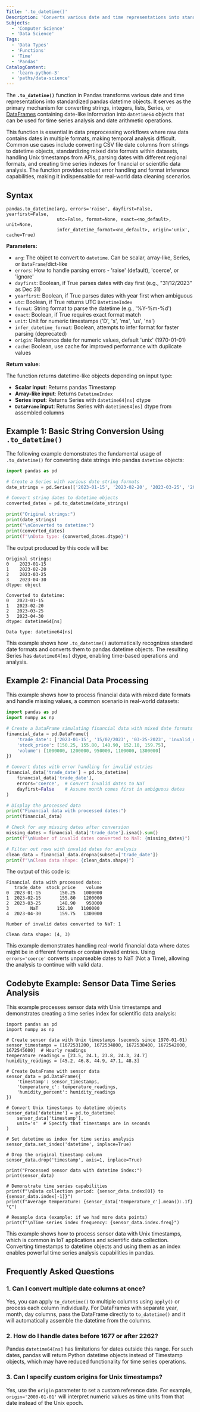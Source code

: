 ```yaml
---
Title: '.to_datetime()'
Description: 'Converts various date and time representations into standardized pandas datetime objects for time series analysis.'
Subjects:
  - 'Computer Science'
  - 'Data Science'
Tags:
  - 'Data Types'
  - 'Functions'
  - 'Time'
  - 'Pandas'
CatalogContent:
  - 'learn-python-3'
  - 'paths/data-science'
---
```


The **`.to_datetime()`** function in Pandas transforms various date and time representations into standardized pandas datetime objects. It serves as the primary mechanism for converting strings, integers, lists, Series, or [DataFrames](https://www.codecademy.com/resources/docs/pandas/dataframe) containing date-like information into `datetime64` objects that can be used for time series analysis and date arithmetic operations.

This function is essential in data preprocessing workflows where raw data contains dates in multiple formats, making temporal analysis difficult. Common use cases include converting CSV file date columns from strings to datetime objects, standardizing mixed date formats within datasets, handling Unix timestamps from APIs, parsing dates with different regional formats, and creating time series indexes for financial or scientific data analysis. The function provides robust error handling and format inference capabilities, making it indispensable for real-world data cleaning scenarios.

## Syntax

```pseudo
pandas.to_datetime(arg, errors='raise', dayfirst=False, yearfirst=False,
                   utc=False, format=None, exact=<no_default>, unit=None,
                   infer_datetime_format=<no_default>, origin='unix', cache=True)
```

**Parameters:**

- `arg`: The object to convert to `datetime`. Can be scalar, array-like, Series, or `DataFrame`/dict-like
- `errors`: How to handle parsing errors - 'raise' (default), 'coerce', or 'ignore'
- `dayfirst`: Boolean, if True parses dates with day first (e.g., "31/12/2023" as Dec 31)
- `yearfirst`: Boolean, if True parses dates with year first when ambiguous
- `utc`: Boolean, if True returns UTC `DatetimeIndex`
- `format`: String format to parse the datetime (e.g., '%Y-%m-%d')
- `exact`: Boolean, if True requires exact format match
- `unit`: Unit for numeric timestamps ('D', 's', 'ms', 'us', 'ns')
- `infer_datetime_format`: Boolean, attempts to infer format for faster parsing (deprecated)
- `origin`: Reference date for numeric values, default 'unix' (1970-01-01)
- `cache`: Boolean, use cache for improved performance with duplicate values

**Return value:**

The function returns datetime-like objects depending on input type:

- **Scalar input**: Returns pandas Timestamp
- **Array-like input**: Returns `DatetimeIndex`
- **Series input**: Returns Series with `datetime64[ns]` dtype
- **`DataFrame` input**: Returns Series with `datetime64[ns]` dtype from assembled columns

## Example 1: Basic String Conversion Using `.to_datetime()`

The following example demonstrates the fundamental usage of `.to_datetime()` for converting date strings into pandas `datetime` objects:

```py
import pandas as pd

# Create a Series with various date string formats
date_strings = pd.Series(['2023-01-15', '2023-02-20', '2023-03-25', '2023-04-30'])

# Convert string dates to datetime objects
converted_dates = pd.to_datetime(date_strings)

print("Original strings:")
print(date_strings)
print("\nConverted to datetime:")
print(converted_dates)
print(f"\nData type: {converted_dates.dtype}")
```

The output produced by this code will be:

```shell
Original strings:
0    2023-01-15
1    2023-02-20
2    2023-03-25
3    2023-04-30
dtype: object

Converted to datetime:
0   2023-01-15
1   2023-02-20
2   2023-03-25
3   2023-04-30
dtype: datetime64[ns]

Data type: datetime64[ns]
```

This example shows how `.to_datetime()` automatically recognizes standard date formats and converts them to pandas datetime objects. The resulting Series has `datetime64[ns]` dtype, enabling time-based operations and analysis.

## Example 2: Financial Data Processing

This example shows how to process financial data with mixed date formats and handle missing values, a common scenario in real-world datasets:

```py
import pandas as pd
import numpy as np

# Create a DataFrame simulating financial data with mixed date formats
financial_data = pd.DataFrame({
    'trade_date': ['2023-01-15', '15/02/2023', '03-25-2023', 'invalid_date', '2023-04-30'],
    'stock_price': [150.25, 155.80, 148.90, 152.10, 159.75],
    'volume': [1000000, 1200000, 950000, 1100000, 1300000]
})

# Convert dates with error handling for invalid entries
financial_data['trade_date'] = pd.to_datetime(
    financial_data['trade_date'],
    errors='coerce',  # Convert invalid dates to NaT
    dayfirst=False    # Assume month comes first in ambiguous dates
)

# Display the processed data
print("Financial data with processed dates:")
print(financial_data)

# Check for any missing dates after conversion
missing_dates = financial_data['trade_date'].isna().sum()
print(f"\nNumber of invalid dates converted to NaT: {missing_dates}")

# Filter out rows with invalid dates for analysis
clean_data = financial_data.dropna(subset=['trade_date'])
print(f"\nClean data shape: {clean_data.shape}")
```

The output of this code is:

```shell
Financial data with processed dates:
   trade_date  stock_price    volume
0  2023-01-15       150.25   1000000
1  2023-02-15       155.80   1200000
2  2023-03-25       148.90    950000
3        NaT       152.10   1100000
4  2023-04-30       159.75   1300000

Number of invalid dates converted to NaT: 1

Clean data shape: (4, 3)
```

This example demonstrates handling real-world financial data where dates might be in different formats or contain invalid entries. Using `errors='coerce'` converts unparseable dates to NaT (Not a Time), allowing the analysis to continue with valid data.

## Codebyte Example: Sensor Data Time Series Analysis

This example processes sensor data with Unix timestamps and demonstrates creating a time series index for scientific data analysis:

```codebyte/python
import pandas as pd
import numpy as np

# Create sensor data with Unix timestamps (seconds since 1970-01-01)
sensor_timestamps = [1672531200, 1672534800, 1672538400, 1672542000, 1672545600]  # Hourly readings
temperature_readings = [23.5, 24.1, 23.8, 24.3, 24.7]
humidity_readings = [45.2, 46.8, 44.9, 47.1, 48.3]

# Create DataFrame with sensor data
sensor_data = pd.DataFrame({
    'timestamp': sensor_timestamps,
    'temperature_c': temperature_readings,
    'humidity_percent': humidity_readings
})

# Convert Unix timestamps to datetime objects
sensor_data['datetime'] = pd.to_datetime(
    sensor_data['timestamp'],
    unit='s'  # Specify that timestamps are in seconds
)

# Set datetime as index for time series analysis
sensor_data.set_index('datetime', inplace=True)

# Drop the original timestamp column
sensor_data.drop('timestamp', axis=1, inplace=True)

print("Processed sensor data with datetime index:")
print(sensor_data)

# Demonstrate time series capabilities
print(f"\nData collection period: {sensor_data.index[0]} to {sensor_data.index[-1]}")
print(f"Average temperature: {sensor_data['temperature_c'].mean():.1f}°C")

# Resample data (example: if we had more data points)
print(f"\nTime series index frequency: {sensor_data.index.freq}")
```

This example shows how to process sensor data with Unix timestamps, which is common in IoT applications and scientific data collection. Converting timestamps to datetime objects and using them as an index enables powerful time series analysis capabilities in pandas.

## Frequently Asked Questions

### 1. Can I convert multiple date columns at once?

Yes, you can apply `to_datetime()` to multiple columns using `apply()` or process each column individually. For DataFrames with separate year, month, day columns, pass the DataFrame directly to `to_datetime()` and it will automatically assemble the datetime from the columns.

### 2. How do I handle dates before 1677 or after 2262?

Pandas `datetime64[ns]` has limitations for dates outside this range. For such dates, pandas will return Python datetime objects instead of Timestamp objects, which may have reduced functionality for time series operations.

### 3. Can I specify custom origins for Unix timestamps?

Yes, use the `origin` parameter to set a custom reference date. For example, `origin='2000-01-01'` will interpret numeric values as time units from that date instead of the Unix epoch.
